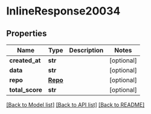 # InlineResponse20034

## Properties
Name | Type | Description | Notes
------------ | ------------- | ------------- | -------------
**created_at** | **str** |  | [optional] 
**data** | **str** |  | [optional] 
**repo** | [**Repo**](Repo.md) |  | [optional] 
**total_score** | **str** |  | [optional] 

[[Back to Model list]](../README.md#documentation-for-models) [[Back to API list]](../README.md#documentation-for-api-endpoints) [[Back to README]](../README.md)

